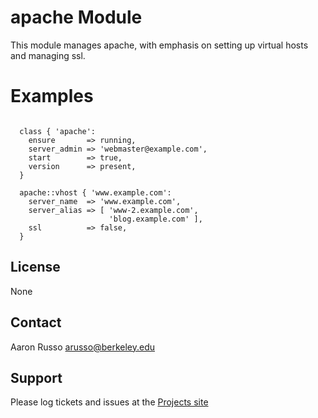 # apache Module #

This module manages apache, with emphasis on setting up virtual hosts and
managing ssl.

# Examples #

<pre><code>
  class { 'apache':
    ensure       => running,
    server_admin => 'webmaster@example.com',
    start        => true,
    version      => present,
  }

  apache::vhost { 'www.example.com':
    server_name  => 'www.example.com',
    server_alias => [ 'www-2.example.com',
                      'blog.example.com' ],
    ssl          => false,
  }
</code></pre>
 

License
-------

None

Contact
-------

Aaron Russo <arusso@berkeley.edu>

Support
-------

Please log tickets and issues at the
[Projects site](https://github.com/arusso23/puppet-apache/issues/)
